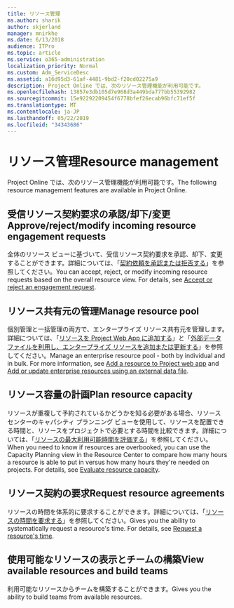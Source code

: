 ```yaml
---
title: リソース管理
ms.author: sharik
author: skjerland
manager: mnirkhe
ms.date: 6/13/2018
audience: ITPro
ms.topic: article
ms.service: o365-administration
localization_priority: Normal
ms.custom: Adm_ServiceDesc
ms.assetid: a16d95d3-61af-4481-9bd2-f20cd02275a9
description: Project Online では、次のリソース管理機能が利用可能です。
ms.openlocfilehash: 13857e3db105d7e968d3a449bda777bb55392982
ms.sourcegitcommit: 15e92292209454f6778bfef26ecab96bfc71ef5f
ms.translationtype: MT
ms.contentlocale: ja-JP
ms.lasthandoff: 05/22/2019
ms.locfileid: "34343686"
---
```

# <a name="resource-management"></a><span data-ttu-id="ddb63-103">リソース管理</span><span class="sxs-lookup"><span data-stu-id="ddb63-103">Resource management</span></span>

<span data-ttu-id="ddb63-104">Project Online では、次のリソース管理機能が利用可能です。</span><span class="sxs-lookup"><span data-stu-id="ddb63-104">The following resource management features are available in Project Online.</span></span>
  
## <a name="approverejectmodify-incoming-resource-engagement-requests"></a><span data-ttu-id="ddb63-105">受信リソース契約要求の承認/却下/変更</span><span class="sxs-lookup"><span data-stu-id="ddb63-105">Approve/reject/modify incoming resource engagement requests</span></span>
<span data-ttu-id="ddb63-106"><a name="bkmk_ApproveRejectModify"> </a></span><span class="sxs-lookup"><span data-stu-id="ddb63-106"></span></span>

<span data-ttu-id="ddb63-p101">全体のリソース ビューに基づいて、受信リソース契約要求を承認、却下、変更することができます。詳細については、「[契約依頼を承認または拒否する](http://go.microsoft.com/fwlink/?LinkID=823659&amp;clcid=0x409)」を参照してください。</span><span class="sxs-lookup"><span data-stu-id="ddb63-p101">You can accept, reject, or modify incoming resource requests based on the overall resource view. For details, see [Accept or reject an engagement request](http://go.microsoft.com/fwlink/?LinkID=823659&amp;clcid=0x409).</span></span>
  
## <a name="manage-resource-pool"></a><span data-ttu-id="ddb63-109">リソース共有元の管理</span><span class="sxs-lookup"><span data-stu-id="ddb63-109">Manage resource pool</span></span>
<span data-ttu-id="ddb63-110"><a name="bkmk_ManageResourcePool"> </a></span><span class="sxs-lookup"><span data-stu-id="ddb63-110"></span></span>

<span data-ttu-id="ddb63-p102">個別管理と一括管理の両方で、エンタープライズ リソース共有元を管理します。詳細については、「[リソースを Project Web App に追加する](http://go.microsoft.com/fwlink/?LinkID=823660&amp;clcid=0x409)」と「[外部データ ファイルを利用し、エンタープライズ リソースを追加または更新する](http://go.microsoft.com/fwlink/?LinkID=823661&amp;clcid=0x409)」を参照してください。</span><span class="sxs-lookup"><span data-stu-id="ddb63-p102">Manage an enterprise resource pool - both by individual and in bulk. For more information, see [Add a resource to Project web app](http://go.microsoft.com/fwlink/?LinkID=823660&amp;clcid=0x409) and [Add or update enterprise resources using an external data file](http://go.microsoft.com/fwlink/?LinkID=823661&amp;clcid=0x409).</span></span>
  
## <a name="plan-resource-capacity"></a><span data-ttu-id="ddb63-113">リソース容量の計画</span><span class="sxs-lookup"><span data-stu-id="ddb63-113">Plan resource capacity</span></span>
<span data-ttu-id="ddb63-114"><a name="bkmk_PlanResourceCapacity"> </a></span><span class="sxs-lookup"><span data-stu-id="ddb63-114"></span></span>

<span data-ttu-id="ddb63-p103">リソースが重複して予約されているかどうかを知る必要がある場合、リソース センターのキャパシティ プランニング ビューを使用して、リソースを配置できる時間と、リソースをプロジェクトで必要とする時間を比較できます。詳細については、「[リソースの最大利用可能時間を評価する](http://go.microsoft.com/fwlink/?LinkID=823662&amp;clcid=0x409)」を参照してください。</span><span class="sxs-lookup"><span data-stu-id="ddb63-p103">When you need to know if resources are overbooked, you can use the Capacity Planning view in the Resource Center to compare how many hours a resource is able to put in versus how many hours they're needed on projects. For details, see [Evaluate resource capacity](http://go.microsoft.com/fwlink/?LinkID=823662&amp;clcid=0x409).</span></span>
  
## <a name="request-resource-agreements"></a><span data-ttu-id="ddb63-117">リソース契約の要求</span><span class="sxs-lookup"><span data-stu-id="ddb63-117">Request resource agreements</span></span>
<span data-ttu-id="ddb63-118"><a name="bkmk_RequestResourceAgreements"> </a></span><span class="sxs-lookup"><span data-stu-id="ddb63-118"></span></span>

<span data-ttu-id="ddb63-p104">リソースの時間を体系的に要求することができます。詳細については、「[リソースの時間を要求する](http://go.microsoft.com/fwlink/?LinkID=823663&amp;clcid=0x409)」を参照してください。</span><span class="sxs-lookup"><span data-stu-id="ddb63-p104">Gives you the ability to systematically request a resource's time. For details, see [Request a resource's time](http://go.microsoft.com/fwlink/?LinkID=823663&amp;clcid=0x409).</span></span>
  
## <a name="view-available-resources-and-build-teams"></a><span data-ttu-id="ddb63-121">使用可能なリソースの表示とチームの構築</span><span class="sxs-lookup"><span data-stu-id="ddb63-121">View available resources and build teams</span></span>
<span data-ttu-id="ddb63-122"><a name="bkmk_ViewAvailableResources"> </a></span><span class="sxs-lookup"><span data-stu-id="ddb63-122"></span></span>

<span data-ttu-id="ddb63-123">利用可能なリソースからチームを構築することができます。</span><span class="sxs-lookup"><span data-stu-id="ddb63-123">Gives you the ability to build teams from available resources.</span></span>
  

